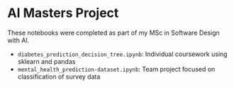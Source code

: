 # AI Masters Project

These notebooks were completed as part of my MSc in Software Design with AI.  
- `diabetes_prediction_decision_tree.ipynb`: Individual coursework using sklearn and pandas  
- `mental_health_prediction-dataset.ipynb`: Team project focused on classification of survey data
